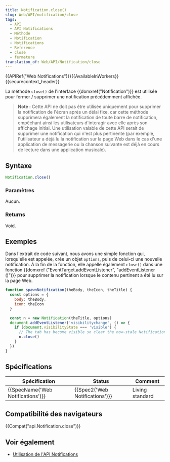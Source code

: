 ```yaml
---
title: Notification.close()
slug: Web/API/notification/close
tags:
  - API
  - API Notifications
  - Méthode
  - Notification
  - Notifications
  - Reference
  - close
  - fermeture
translation_of: Web/API/Notification/close
---
```

{{APIRef("Web Notifications")}}{{AvailableInWorkers}}{{securecontext_header}}

La méthode `close()` de l'interface {{domxref("Notification")}} est utilisée pour fermer / supprimer une notification précédemment affichée.

> **Note :** Cette API ne doit pas être utilisée uniquement pour supprimer la notification de l'écran après un délai fixe, car cette méthode supprimera également la notification de toute barre de notification, empêchant ainsi les utilisateurs d'interagir avec elle après son affichage initial. Une utilisation valable de cette API serait de supprimer une notification qui n'est plus pertinente (par exemple, l'utilisateur a déjà lu la notification sur la page Web dans le cas d'une application de messagerie ou la chanson suivante est déjà en cours de lecture dans une application musicale).

## Syntaxe

```js
Notification.close()
```

### Paramètres

Aucun.

### Returns

Void.

## Exemples

Dans l'extrait de code suivant, nous avons une simple fonction qui, lorsqu'elle est appelée, crée un objet `options`, puis de celui-ci une nouvelle notification. À la fin de la fonction, elle appelle également `close()` dans une fonction {{domxref ("EventTarget.addEventListener", "addEventListener ()")}} pour supprimer la notification lorsque le contenu pertinent a été lu sur la page Web.

```js
function spawnNotification(theBody, theIcon, theTitle) {
  const options = {
    body: theBody,
    icon: theIcon
  }

  const n = new Notification(theTitle, options)
  document.addEventListener('visibilitychange', () => {
    if (document.visibilityState === 'visible') {
      // The tab has become visible so clear the now-stale Notification.
      n.close()
    }
  })
}
```

## Spécifications

| Spécification                                | Status                                   | Comment         |
| -------------------------------------------- | ---------------------------------------- | --------------- |
| {{SpecName('Web Notifications')}} | {{Spec2('Web Notifications')}} | Living standard |

## Compatibilité des navigateurs

{{Compat("api.Notification.close")}}

## Voir également

- [Utilisation de l'API Notifications](/fr/docs/Web/API/Notifications_API/Using_the_Notifications_API)
